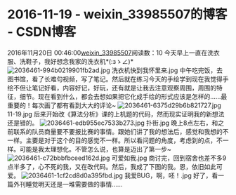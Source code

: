 # 2016-11-19 - weixin_33985507的博客 - CSDN博客
2016年11月20日 00:46:00[weixin_33985507](https://me.csdn.net/weixin_33985507)阅读数：10
今天早上一直在洗衣服、洗鞋子，我好想念我家的洗衣机*(:зゝ∠)*
![2036461-994b0219901fb2ad.jpg](https://upload-images.jianshu.io/upload_images/2036461-994b0219901fb2ad.jpg)
洗衣机快到我怀里来.jpg
中午吃完饭，去图书馆，看了长难句视频，写了笔记。然后就在练习今天的手绘学到现在我觉得手绘不但让笔记好看，内容好记，好玩，还有就是让我去注意观察周围，周围的特征，细节。现在看到什么，都会去想如果把它化成手绘的形式应该是怎样的......最重要的！每次画了都有看到大大的评论~
![2036461-6375d29b6b821727.jpg](https://upload-images.jianshu.io/upload_images/2036461-6375d29b6b821727.jpg)
11-19.jpg
后来开始改《算法分析》课的上机题的代码，然而现实证明我的新想法还是错的。
![2036461-edb955ec7533b273.jpg](https://upload-images.jianshu.io/upload_images/2036461-edb955ec7533b273.jpg)
扑街.jpg
晚上8点左右，和之前联系的队员商量要不要报比赛的事情。跟她们讲了我的想法后，感觉和我想的不一样。主要是对于这个的目的感觉不一样。所以看问题的角度，考虑到的点，不一样。可能是我太理想化。不管怎么说，也算是迈出了第一步~
![2036461-c72bbbfbceed162d.jpg](https://upload-images.jianshu.io/upload_images/2036461-c72bbbfbceed162d.jpg)
可爱如我.jpg
商讨完，回到宿舍也差不多9点半多了，心不死的我，又在改代码。然后，我成了下图的我。恩，依旧如此可爱。
![2036461-1cf2cd8d0a395fbd.jpg](https://upload-images.jianshu.io/upload_images/2036461-1cf2cd8d0a395fbd.jpg)
我爱BUG，啊，呸！.jpg
好了，看一篇外刊睡觉明天还是一堆需要做的事情......
